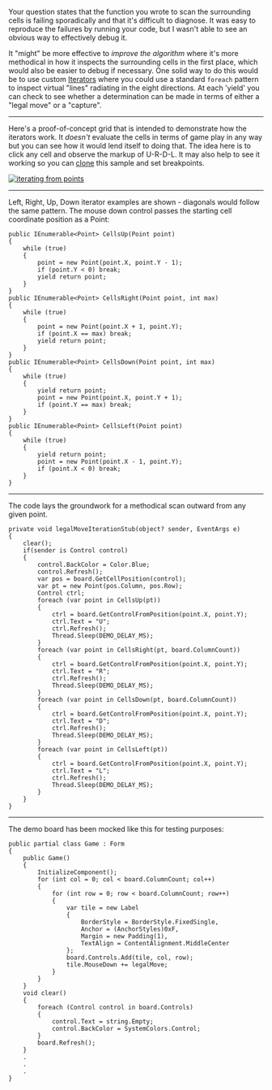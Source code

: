 Your question states that the function you wrote to scan the surrounding cells is failing sporadically and that it's difficult to diagnose. It was easy to reproduce the failures by running your code, but I wasn't able to see an obvious way to effectively debug it.

It "might" be more effective to _improve the algorithm_ where it's more methodical in how it inspects the surrounding cells in the first place, which would also be easier to debug if necessary. One solid way to do this would be to use custom [Iterators](https://learn.microsoft.com/en-us/dotnet/csharp/iterators#enumeration-sources-with-iterator-methods) where you could use a standard `foreach` pattern to inspect virtual "lines" radiating in the eight directions. At each 'yield' you can check to see whether a determination can be made in terms of either a "legal move" or a "capture".

***
Here's a proof-of-concept grid that is intended to demonstrate how the iterators work. It _doesn't_ evaluate the cells in terms of game play in any way but you can see how it would lend itself to doing that. The idea here is to click any cell and observe the markup of U-R-D-L. It may also help to see it working so you can [clone](https://github.com/IVSoftware/reversi-iterators-01.git) this sample and set breakpoints.

[![iterating from points][1]][1]

***
Left, Right, Up, Down iterator examples are shown - diagonals would follow the same pattern. The mouse down control passes the starting cell coordinate position as a Point:


    public IEnumerable<Point> CellsUp(Point point)
    {
        while (true)
        {
            point = new Point(point.X, point.Y - 1);
            if (point.Y < 0) break;
            yield return point;
        }
    }
    public IEnumerable<Point> CellsRight(Point point, int max)
    {
        while (true)
        {
            point = new Point(point.X + 1, point.Y);
            if (point.X == max) break;
            yield return point;
        }
    }
    public IEnumerable<Point> CellsDown(Point point, int max)
    {
        while (true)
        {
            yield return point;
            point = new Point(point.X, point.Y + 1);
            if (point.Y == max) break;
        }
    }
    public IEnumerable<Point> CellsLeft(Point point)
    {
        while (true)
        {
            yield return point;
            point = new Point(point.X - 1, point.Y);
            if (point.X < 0) break;
        }
    }

***
The code lays the groundwork for a methodical scan outward from any given point.

    private void legalMoveIterationStub(object? sender, EventArgs e)
    {
        clear();
        if(sender is Control control)
        {
            control.BackColor = Color.Blue;
            control.Refresh();
            var pos = board.GetCellPosition(control);
            var pt = new Point(pos.Column, pos.Row);
            Control ctrl;
            foreach (var point in CellsUp(pt))
            {
                ctrl = board.GetControlFromPosition(point.X, point.Y);
                ctrl.Text = "U";
                ctrl.Refresh();
                Thread.Sleep(DEMO_DELAY_MS);
            }
            foreach (var point in CellsRight(pt, board.ColumnCount))
            {
                ctrl = board.GetControlFromPosition(point.X, point.Y);
                ctrl.Text = "R";
                ctrl.Refresh();
                Thread.Sleep(DEMO_DELAY_MS);
            }
            foreach (var point in CellsDown(pt, board.ColumnCount))
            {
                ctrl = board.GetControlFromPosition(point.X, point.Y);
                ctrl.Text = "D";
                ctrl.Refresh();
                Thread.Sleep(DEMO_DELAY_MS);
            }
            foreach (var point in CellsLeft(pt))
            {
                ctrl = board.GetControlFromPosition(point.X, point.Y);
                ctrl.Text = "L";
                ctrl.Refresh();
                Thread.Sleep(DEMO_DELAY_MS);
            }
        }
    }

***
The demo board has been mocked like this for testing purposes:

    public partial class Game : Form
    {
        public Game()
        {
            InitializeComponent();
            for (int col = 0; col < board.ColumnCount; col++)
            {
                for (int row = 0; row < board.ColumnCount; row++)
                {
                    var tile = new Label
                    {
                        BorderStyle = BorderStyle.FixedSingle,
                        Anchor = (AnchorStyles)0xF,
                        Margin = new Padding(1),
                        TextAlign = ContentAlignment.MiddleCenter
                    };
                    board.Controls.Add(tile, col, row);
                    tile.MouseDown += legalMove;
                }
            }
        }
        void clear()
        {
            foreach (Control control in board.Controls)
            {
                control.Text = string.Empty;
                control.BackColor = SystemColors.Control;
            }
            board.Refresh();
        }
        .
        .
        .
    }


  [1]: https://i.stack.imgur.com/REaTB.png